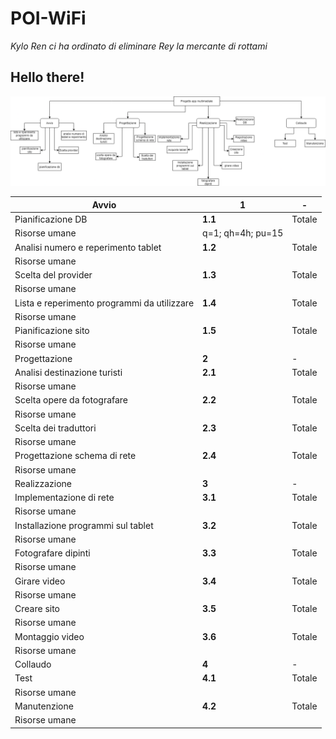 # POI-WiFi

*Kylo Ren ci ha ordinato di eliminare Rey la mercante di rottami*

## Hello there!

![WBS](/immagini/WBS_con_sfondo.png "WBS")

|Avvio|**1**|-|
|-|-|-|
|Pianificazione DB|**1.1**|Totale|
|Risorse umane|q=1; qh=4h; pu=15||
|Analisi numero e reperimento tablet|**1.2**|Totale|
|Risorse umane|||
|Scelta del provider|**1.3**|Totale|
|Risorse umane|||
|Lista e reperimento programmi da utilizzare|**1.4**|Totale|
|Risorse umane|||
|Pianificazione sito|**1.5**|Totale|
|Risorse umane|||
|Progettazione|**2**|-|
|Analisi destinazione turisti|**2.1**|Totale|
|Risorse umane|||
|Scelta opere da fotografare|**2.2**|Totale|
|Risorse umane|||
|Scelta dei traduttori|**2.3**|Totale|
|Risorse umane|||
|Progettazione schema di rete|**2.4**|Totale|
|Risorse umane|||
|Realizzazione|**3**|-|
|Implementazione di rete|**3.1**|Totale|
|Risorse umane|||
|Installazione programmi sul tablet |**3.2**|Totale|
|Risorse umane|||
|Fotografare dipinti|**3.3**|Totale|
|Risorse umane|||
|Girare video|**3.4**|Totale|
|Risorse umane|||
|Creare sito|**3.5**|Totale|
|Risorse umane|||
|Montaggio video|**3.6**|Totale|
|Risorse umane|||
|Collaudo|**4**|-|
|Test|**4.1**|Totale|
|Risorse umane|||
|Manutenzione|**4.2**|Totale|
|Risorse umane|||